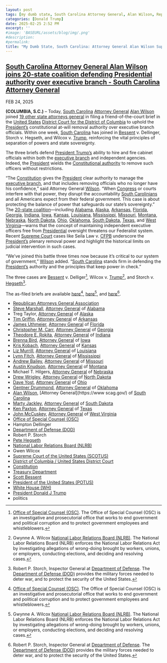 ```yaml
---
layout: post
tags: [my dumb state, South Carolina Attorney General, Alan Wilson, Republican Attorneys General Association, Steve Marshall, Attorney General of Alabama, Treg Taylor, Attorney General of Alaska, Tim Griffin, Attorney General of Arkansas, James Uthmeier, Attorney General of Florida, Christopher M. Carr, Attorney General of Georgia, Theodore E. Rokita, Attorney General of Indiana, Brenna Bird, Attorney General of Iowa, Kris Kobach, Attorney General of Kansas, Liz Murrill, Attorney General of Louisiana, Lynn Fitch, Attorney General of Mississippi, Andrew Bailey, Attorney General of Missouri, Austin Knudson,Attorney General of Montana, Michael T. Hilgers, Attorney General of Nebraska, Drew Wrigley, Attorney General of North Dakota, Dave Yost, Attorney General of Ohio, Gentner Drummond, Attorney General of Oklahoma, Alan Wilson, Attorney General of South Carolina, Marty Jackley, Attorney General of South Dakota, Ken Paxton, Attorney General of Texas, John McCuskey, Attorney General of West Virginia, Office of Special Counsel (OSC), Hampton Dellinger, Department of Defense (DOD), Robert P. Storch, Pete Hegseth, National Labor Relations Board (NLRB), Gwen Wilcox, District of Columbia / United States District Court, Supreme Court of the United States (SCOTUS), Constitution, Treasury Department, Scott Bessent, President of the United States (POTUS), White House (WH), politics]
categories: [Donald Trump]
date: 2025-02-25 2:52 PM
excerpt: ''
#image: 'BASEURL/assets/blog/img/.png'
#description:
#permalink:
title: "My Dumb State, South Carolina: Attorney General Alan Wilson Supports Trump’s Illegal, Lawless Firings Of Government Watchdogs"
---
```



## [South Carolina Attorney General Alan Wilson joins 20-state coalition defending Presidential authority over executive branch - South Carolina Attorney General](https://www.scag.gov/about-the-office/news/south-carolina-attorney-general-alan-wilson-joins-20-state-coalition-defending-presidential-authority-over-executive-branch/)

FEB 24, 2025

**(COLUMBIA, S.C.)** – Today, [South Carolina](https://www.sc.gov/) [Attorney General](https://www.scag.gov/) [Alan Wilson](https://www.scag.gov/about-the-office/meet-the-attorney-general/) joined [19 other state attorneys general](https://republicanags.com/) in filing a friend-of-the-court brief in the [United States](https://www.usa.gov/) [District Court for the District of Columbia](https://www.dcd.uscourts.gov/) to uphold the [President’s](https://www.whitehouse.gov/) constitutional at-will removal authority over executive branch officials. Within one week, [South Carolina](https://www.sc.gov/) has joined in [Bessent](https://home.treasury.gov/about/general-information/officials/scott-bessent) v. Dellinger, Storch v. Hegseth, and Wilcox v. [Trump](https://www.whitehouse.gov/), reinforcing the vital principles of separation of powers and state sovereignty.

The three briefs defend [President Trump’s](https://www.whitehouse.gov/) ability to hire and fire cabinet officials within both the [executive branch](https://www.whitehouse.gov/) and independent agencies. Indeed, the [President](https://www.whitehouse.gov/)
 wields the [Constitutional authority](https://constitution.congress.gov/constitution/) to remove such officers without restrictions.

“The [Constitution](https://constitution.congress.gov/constitution/) gives the [President](https://www.whitehouse.gov/) clear authority to manage the [executive branch](https://www.whitehouse.gov/), and that includes removing officials who no longer have his confidence,” said Attorney General [Wilson](https://www.scag.gov/about-the-office/meet-the-attorney-general/). “When [Congress](https://www.congress.gov/) or courts interfere with that power, they disrupt the accountability [South Carolinians](https://www.sc.gov/) and all Americans expect from their federal government. This case is about protecting the balance of power that safeguards our state’s sovereignty.”
The [20-state coalition](https://republicanags.com/)—including [Alabama](https://www.alabamaag.gov/), [Alaska](https://law.alaska.gov/department/about.html), [Arkansas](https://arkansasag.gov/), [Florida](https://www.myfloridalegal.com/), [Georgia](https://law.georgia.gov/), [Indiana](https://www.in.gov/attorneygeneral/), [Iowa](https://www.iowaattorneygeneral.gov/j), [Kansas](https://www.ag.ks.gov/), [Louisiana](https://ag.louisiana.gov/), [Mississippi](https://www.ms.gov/Agencies/attorney-general), [Missouri](https://ago.mo.gov/), [Montana](https://dojmt.gov/), [Nebraska](https://ago.nebraska.gov/), [North Dakota](https://attorneygeneral.nd.gov/), [Ohio](https://www.ohioattorneygeneral.gov/), [Oklahoma](https://oklahoma.gov/oag.html), [South Dakota](https://atg.sd.gov/#gsc.tab=0), [Texas](https://www.texasattorneygeneral.gov/), and [West Virginia](https://ago.wv.gov/Pages/default.aspx)—warns that the concept of maintaining independent executive officers free from [Presidential](https://www.whitehouse.gov/) oversight threatens our Federalist system. Recent [Supreme Court](https://www.supremecourt.gov/) cases like Seila Law v. [CFPB](https://www.cfpb.gov/)  underscore the [President’s](https://www.whitehouse.gov/) plenary removal power and highlight the historical limits on judicial intervention in such cases.


“We’ve joined this battle three times now because it’s critical to our system of government,” [Wilson](https://www.scag.gov/about-the-office/meet-the-attorney-general/) added. “[South Carolina](https://www.sc.gov/) stands firm in defending the [President’s](https://,www.whitehouse.gov/) authority and the principles that keep power in check.”

The three cases are [Bessent](https://home.treasury.gov/about/general-information/officials/scott-bessent) v. Delliger[^1101], Wilcox v. [Trump](https://www.whitehouse.gov/administration/donald-j-trump/)[^1201], and Storch v. [Hegseth](https://www.defense.gov/About/Biographies/Biography/Article/4040890/hon-pete-hegseth/)[^1301].

The as-filed briefs are available [here](https://www.scag.gov/media/onaat03s/dellinger-amicus-brief-final.pdf)[^1101], [here](https://www.scag.gov/media/znfepbrs/wilcox-amicus-brief-of-florida-and-19-states-2-21-25.pdf)[^1201], and [here](https://www.scag.gov/media/0w2doede/storch-amicus-brief-of-florida-and-19-other-states-in-support-of-defendants.pdf)[^1301].

[^1101]: [Office of Special Counsel (OSC)](https://osc.gov/). The Office of Special Counsel (OSC) is an investigative and prosecutorial office that works to end government and political corruption and to protect government employees and whistleblowers.

[^1201]: Gwynne A. Wilcox[^1202] [National Labor Relations Board (NLRB)](https://www.nlrb.gov/). The National Labor Relations Board (NLRB) enforces the National Labor Relations Act by investigating allegations of wrong-doing brought by workers, unions, or employers, conducting elections, and deciding and resolving cases.

[^1202]: The Board has five Members and primarily acts as a quasi-judicial body in deciding cases on the basis of formal records in administrative proceedings. Board Members are appointed by the President to [5-year terms, with Senate consent, the term of one Member expiring each year](https://www.nlrb.gov/about-nlrb/who-we-are/the-board). Gwen Wilcox term does not end until August 27, 2028. This is another blatant example of [Trump](https://www.whitehouse.gov/administration/donald-j-trump/u) ignoring laws.

[^1301]: Robert P. Storch, Inspector General at [Department of Defense](https://www.defense.gov/). The [Department of Defense (DOD)](https://www.defense.gov/) provides the military forces needed to deter war, and to protect the security of the United States. 

- [Republican Attorneys General Association](https://republicanags.com/)
- [Steve Marshall](https://www.alabamaag.gov/about/), [Attorney General](https://www.alabamaag.gov/) of [Alabama](https://www.alabama.gov/)
- Treg Taylor, [Attorney General](https://law.alaska.gov/department/about.html) of [Alaska](https://www.alaska.gov/)
- [Tim Griffin](https://arkansasag.gov/meet-tim/), [Attorney General](https://arkansasag.gov/) of [Arkansas](https://www.az.gov/)
- [James Uthmeier](https://www.myfloridalegal.com/ag-bio), [Attorney General](https://www.myfloridalegal.com/) of [Florida](https://www.myflorida.gov/)
- [Christopher M. Carr](https://georgia.gov/chris-carr), [Attorney General](https://law.georgia.gov/) of [Georgia](https://georgia.gov/)
- [Theodore E. Rokita](https://www.in.gov/attorneygeneral/about-the-office/about-the-attorney-general/), [Attorney General](https://www.in.gov/attorneygeneral/) of [Indiana](https://www.in.gov/)
- [Brenna Bird](https://www.iowaattorneygeneral.gov/about-us/about-attorney-general-brenna-bird), [Attorney General](https://www.iowaattorneygeneral.gov/) of [Iowa](https://www.iowa.gov/)
- [Kris Kobach](https://www.ag.ks.gov/about-us/attorney-general-kris-w-kobach), [Attorney General](https://www.ag.ks.gov/) of [Kansas](https://www.kansas.gov/)
- [Liz Murrill](https://ag.louisiana.gov/About), [Attorney General](https://ag.louisiana.gov/) of [Louisiana](https://www.louisiana.gov/)
- [Lynn Fitch](https://attorneygenerallynnfitch.com/), [Attorney General](https://www.ms.gov/Agencies/attorney-general) of [Mississippi](https://www.ms.gov/)
- [Andrew Bailey](https://ago.mo.gov/about-us/about-ag-bailey/), [Attorney General](https://ago.mo.gov/) of [Missouri](https://www.mo.gov/)
- [Austin Knudson](https://dojmt.gov/attorney-generals-office/about-austin-knudsen/), [Attorney General](https://dojmt.gov/) of [Montana](https://www.mt.gov/)
- Michael T. Hilgers, [Attorney General](https://ago.nebraska.gov/) of [Nebraska](https://www.nebraska.gov/)
- [Drew Wrigley](https://attorneygeneral.nd.gov/attorney-generals-office/), [Attorney General](https://attorneygeneral.nd.gov/) of [North Dakota](https://www.nd.gov/)
- [Dave Yost](https://www.ohioattorneygeneral.gov/About-AG/Dave-Yost), [Attorney General](https://www.ohioattorneygeneral.gov/) of [Ohio](https://ohio.gov/)
- [Gentner Drummond](https://oklahoma.gov/oag/about/bio.html), [Attorney General](https://oklahoma.gov/oag.html) of [Oklahoma](https://oklahoma.gov/)
- [Alan Wilson](https://www.scag.gov/about-the-office/meet-the-attorney-general/), [Attorney General](https://www scag.gov/) of [South Carolina](https://www.sc.gov/)
- [Marty Jackley](https://atg.sd.gov/OurOffice/bio.aspx#gsc.tab=0), [Attorney General](https://atg.sd.gov/#gsc.tab=0) of [South Dakota](https://www.sd.gov/)
- [Ken Paxton](https://www.texasattorneygeneral.gov/about-office), [Attorney General](https://www.texasattorneygeneral.gov/) of [Texas](https://www.texas.gov/)
- [John McCuskey](https://ago.wv.gov/about/Pages/Meet-The-Attorney-General.aspx), [Attorney General](https://ago.wv.gov/Pages/default.aspx) of [West Virginia](https://www.wv.gov/)
- [Office of Special Counsel (OSC)](https://osc.gov/)
- Hampton Dellinger 
- [Department of Defense (DOD)](https://www.defense.gov/)
- Robert P. Storch
- [Pete Hegseth](https://www.defense.gov/About/Biographies/Biography/Article/4040890/hon-pete-hegseth/)
- [National Labor Relations Board (NLRB)](https://www.nlrb.gov/)
- Gwen Wilcox 
- [Supreme Court of the United States (SCOTUS)](https://www.supremecourt.gov/)
- [District of Columbia / United States District Court](https://www.dcd.uscourts.gov/)
- [Constitution](https://constitution.congress.gov/constitution/)
- [Treasury Department](https://home.treasury.gov/)
- [Scott Bessent](https://home.treasury.gov/about/general-information/officials/scott-bessent)
- [President of the United States (POTUS)](https://www.whitehouse.gov/)
- [White House (WH)](https://www.whitehouse.gov/)
- [President Donald J Trump](https://www.whitehouse.gov/administration/donald-j-trump/)
- politics